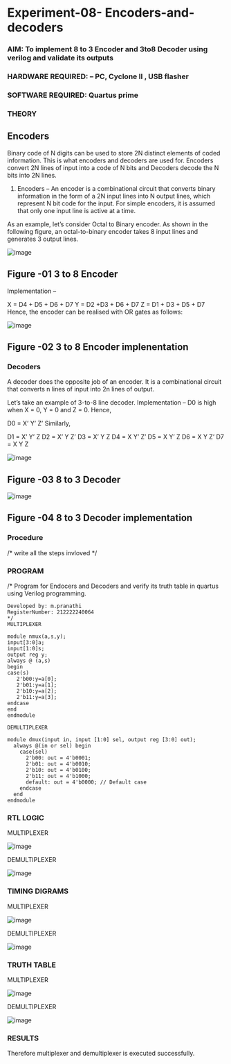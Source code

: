 # Experiment-08- Encoders-and-decoders 
### AIM: To implement 8 to 3 Encoder and  3to8 Decoder using verilog and validate its outputs
### HARDWARE REQUIRED:  – PC, Cyclone II , USB flasher
### SOFTWARE REQUIRED:   Quartus prime
### THEORY 

## Encoders
Binary code of N digits can be used to store 2N distinct elements of coded information. This is what encoders and decoders are used for. Encoders convert 2N lines of input into a code of N bits and Decoders decode the N bits into 2N lines.

1. Encoders –
An encoder is a combinational circuit that converts binary information in the form of a 2N input lines into N output lines, which represent N bit code for the input. For simple encoders, it is assumed that only one input line is active at a time.

As an example, let’s consider Octal to Binary encoder. As shown in the following figure, an octal-to-binary encoder takes 8 input lines and generates 3 output lines.

![image](https://user-images.githubusercontent.com/36288975/171543588-bc0746df-a173-4b35-989e-5fb7d385fe8a.png)
## Figure -01 3 to 8 Encoder 


Implementation –

X = D4 + D5 + D6 + D7
Y = D2 +D3 + D6 + D7
Z = D1 + D3 + D5 + D7 
Hence, the encoder can be realised with OR gates as follows:


![image](https://user-images.githubusercontent.com/36288975/171543740-68403b82-aa93-4c98-9343-f32b14885a2e.png)
## Figure -02 3 to 8 Encoder implenentation 

 ### Decoders 
A decoder does the opposite job of an encoder. It is a combinational circuit that converts n lines of input into 2n lines of output.

Let’s take an example of 3-to-8 line decoder.
Implementation –
D0 is high when X = 0, Y = 0 and Z = 0. Hence,

D0 = X’ Y’ Z’ 
Similarly,

D1 = X’ Y’ Z
D2 = X’ Y Z’
D3 = X’ Y Z
D4 = X Y’ Z’
D5 = X Y’ Z
D6 = X Y Z’
D7 = X Y Z 


![image](https://user-images.githubusercontent.com/36288975/171543978-ee2d0671-2846-40a1-8705-507fd6287a49.png)
## Figure -03 8 to 3 Decoder 



![image](https://user-images.githubusercontent.com/36288975/171543866-5a6eace6-8683-49d7-9c4f-a7cb30ec3035.png)
## Figure -04 8 to 3 Decoder implementation 

### Procedure
/* write all the steps invloved */



### PROGRAM 
/*
Program for Endocers and Decoders  and verify its truth table in quartus using Verilog programming.
```
Developed by: m.pranathi
RegisterNumber: 212222240064
*/
MULTIPLEXER

module nmux(a,s,y);
input[3:0]a;
input[1:0]s;
output reg y;
always @ (a,s)
begin
case(s)
   2'b00:y=a[0];
   2'b01:y=a[1];
   2'b10:y=a[2];
   2'b11:y=a[3];
endcase
end
endmodule

DEMULTIPLEXER

module dmux(input in, input [1:0] sel, output reg [3:0] out);
  always @(in or sel) begin
    case(sel)
      2'b00: out = 4'b0001;
      2'b01: out = 4'b0010;
      2'b10: out = 4'b0100;
      2'b11: out = 4'b1000;
      default: out = 4'b0000; // Default case
    endcase
  end
endmodule

```
### RTL LOGIC  

MULTIPLEXER

![image](https://github.com/varsha-2005/Exercise-07-Multiplexer-and-De-multiplexer/assets/119288183/47e611ee-b616-4a62-b308-bb64cd19b095)

DEMULTIPLEXER

![image](https://github.com/varsha-2005/Exercise-07-Multiplexer-and-De-multiplexer/assets/119288183/c0d569f2-04cb-4183-b88a-a06ded526550)

### TIMING DIGRAMS  

MULTIPLEXER

![image](https://github.com/varsha-2005/Exercise-07-Multiplexer-and-De-multiplexer/assets/119288183/f80f3990-0d12-43ec-aee2-77c86498ef98)

DEMULTIPLEXER

![image](https://github.com/varsha-2005/Exercise-07-Multiplexer-and-De-multiplexer/assets/119288183/489900f6-13ec-4b98-8c6e-c8ff8b60ae41)

### TRUTH TABLE 

MULTIPLEXER

![image](https://github.com/varsha-2005/Exercise-07-Multiplexer-and-De-multiplexer/assets/119288183/15696d5d-4643-40f2-be79-72286cfd10c1)

DEMULTIPLEXER

![image](https://github.com/varsha-2005/Exercise-07-Multiplexer-and-De-multiplexer/assets/119288183/427d79fe-98ad-4b7f-9825-421cc9b12cdd)

### RESULTS 
Therefore multiplexer and demultiplexer is executed successfully.
